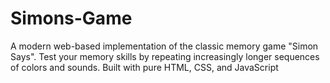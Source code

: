# Simons-Game
A modern web-based implementation of the classic memory game "Simon Says". Test your memory skills by repeating increasingly longer sequences of colors and sounds. Built with pure HTML, CSS, and JavaScript
